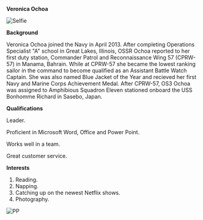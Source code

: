 **Veronica Ochoa**

![Selfie](https://scontent-nrt1-1.xx.fbcdn.net/v/t1.0-9/10423789_742236115849931_4102103313875137958_n.jpg?oh=0cade80a6343f16bc10e34dee9e585c4&oe=5A911DC9)

**Background**

Veronica Ochoa joined the Navy in April 2013. After completing Operations Specialist "A" school in Great Lakes, Illinois, OSSR Ochoa reported to her first duty station, Commander Patrol and Reconnaissance Wing 57 (CPRW-57) in Manama, Bahrain. While at CPRW-57 she became the lowest ranking sailor in the command to become qualified as an Assistant Battle Watch Captain. She was also named Blue Jacket of the Year and recieved her first Navy and Marine Corps Achievement Medal. After CPRW-57, OS3 Ochoa was assigned to Amphibious Squadron Eleven stationed onboard the USS Bonhomme Richard in Sasebo, Japan.

**Qualifications**

Leader.

Proficient in Microsoft Word, Office and Power Point.

Works well in a team.

Great customer service.

**Interests**

1. Reading.
2. Napping.
3. Catching up on the newest Netflix shows.
4. Photography.

![PP](https://scontent-nrt1-1.xx.fbcdn.net/v/t1.0-9/21463304_1652232804850253_4316987617392514634_n.jpg?oh=2888f5e49399dd4d2a1b3371de406bf0&oe=5ACFB7A1)
